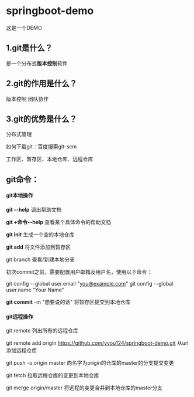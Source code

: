 # springboot-demo
这是一个DEMO
## 1.git是什么？

是一个分布式**版本控制**软件

## 2.git的作用是什么？

版本控制 团队协作

## 3.git的优势是什么？

分布式管理

如何下载git：百度搜索git-scm

工作区、暂存区、本地仓库、远程仓库

## git命令：

#### git本地操作

**git --help**	调出帮助文档

**git +命令--help**	查看某个具体命令的帮助文档

**git init**	生成一个空的本地仓库

**git add**	将文件添加到暂存区

git branch	查看/新建本地分支

初次commit之前，需要配置用户邮箱及用户名，使用以下命令：

 git config --global user.email "you@example.com"
 git config --global user.name "Your Name"

**git commit** -m "想要说的话"		将暂存区提交到本地仓库

#### git远程操作

git remote 列出所有的远程仓库

git remote add origin https://github.com/yyou124/springboot-demo.git 从url添加远程仓库

git push -u origin master	向名字为origin的仓库的master的分支提交变更

git fetch	拉取远程仓库的变更到本地仓库

git merge origin/master	将远程的变更合并到本地仓库的master分支



